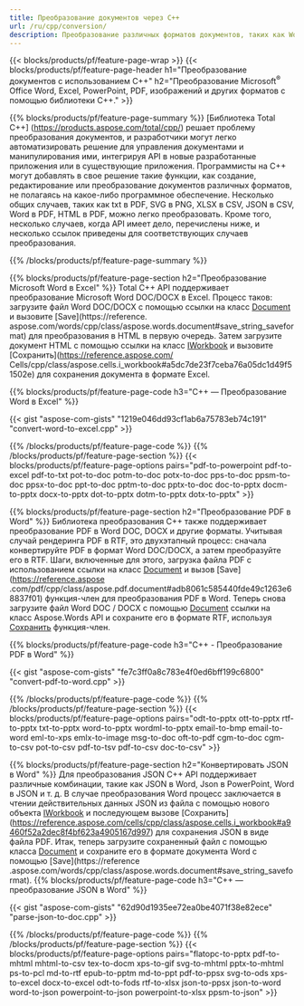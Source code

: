```yaml
---
title: Преобразование документов через C++ 
url: /ru/cpp/conversion/
description: Преобразование различных форматов документов, таких как Word, Excel, PowerPoint, PDF, JSON, изображения и другие, с помощью C++ API. 
---
```


{{< blocks/products/pf/feature-page-wrap >}}
{{< blocks/products/pf/feature-page-header h1="Преобразование документов с использованием C++" h2="Преобразование Microsoft<sup>&reg;</sup> Office Word, Excel, PowerPoint, PDF, изображений и других форматов с помощью библиотеки C++." >}}

{{% blocks/products/pf/feature-page-summary %}}
[Библиотека Total C++] (https://products.aspose.com/total/cpp/) решает проблему преобразования документов, и разработчики могут легко автоматизировать решение для управления документами и манипулирования ими, интегрируя API в новые разработанные приложения или в существующие приложения. Программисты на C++ могут добавлять в свое решение такие функции, как создание, редактирование или преобразование документов различных форматов, не полагаясь на какое-либо программное обеспечение. Несколько общих случаев, таких как txt в PDF, SVG в PNG, XLSX в CSV, JSON в CSV, Word в PDF, HTML в PDF, можно легко преобразовать. Кроме того, несколько случаев, когда API имеет дело, перечислены ниже, и несколько ссылок приведены для соответствующих случаев преобразования. 

{{% /blocks/products/pf/feature-page-summary  %}}

{{% blocks/products/pf/feature-page-section  h2="Преобразование Microsoft Word в Excel" %}}
Total C++ API поддерживает преобразование Microsoft Word DOC/DOCX в Excel.  Процесс таков: загрузите файл Word DOC/DOCX с помощью ссылки на класс [Document](https://reference.aspose.com/words/cpp/class/aspose.words.document) и вызовите [Save](https://reference. aspose.com/words/cpp/class/aspose.words.document#save_string_saveformat) для преобразования в HTML в первую очередь. Затем загрузите документ HTML с помощью ссылки на класс [IWorkbook](https://reference.aspose.com/cells/cpp/class/aspose.cells.i_workbook) и вызовите [Сохранить](https://reference.aspose.com/ Cells/cpp/class/aspose.cells.i_workbook#a5dc7de23f7ceba76a05dc1d49f51502e) для сохранения документа в формате Excel. 

{{% blocks/products/pf/feature-page-code h3="C++ — Преобразование Word в Excel" %}}

{{< gist "aspose-com-gists" "1219e046dd93cf1ab6a75783eb74c191" "convert-word-to-excel.cpp" >}}

{{% /blocks/products/pf/feature-page-code  %}}
{{% /blocks/products/pf/feature-page-section %}}
{{< blocks/products/pf/feature-page-options pairs="pdf-to-powerpoint pdf-to-excel pdf-to-txt pot-to-doc potm-to-doc potx-to-doc pps-to-doc ppsm-to-doc ppsx-to-doc ppt-to-doc pptm-to-doc pptx-to-doc  doc-to-pptx docm-to-pptx docx-to-pptx dot-to-pptx dotm-to-pptx dotx-to-pptx" >}}

{{% blocks/products/pf/feature-page-section  h2="Преобразование PDF в Word" %}}
Библиотека преобразования C++ также поддерживает преобразование PDF в Word DOC, DOCX и другие форматы. Учитывая случай рендеринга PDF в RTF, это двухэтапный процесс: сначала конвертируйте PDF в формат Word DOC/DOCX, а затем преобразуйте его в RTF. Шаги, включенные для этого, загрузка файла PDF с использованием ссылки на класс [Document](https://reference.aspose.com/pdf/cpp/class/aspose.pdf.document) и вызов [Save](https://reference.aspose .com/pdf/cpp/class/aspose.pdf.document#adb8061c585440fde49c1263e68837f01) функция-член для преобразования PDF в Word. Теперь снова загрузите файл Word DOC / DOCX с помощью [Document](https://reference.aspose.com/words/cpp/class/aspose.words.document) ссылки на класс Aspose.Words API и сохраните его в формате RTF, используя [Сохранить](https://reference.aspose.com/words/cpp/class/aspose.words.document#save_stream_saveformat) функция-член.

{{% blocks/products/pf/feature-page-code h3="C++ - Преобразование PDF в Word" %}}

{{< gist "aspose-com-gists" "fe7c3ff0a8c783e4f0ed6bff199c6800" "convert-pdf-to-word.cpp" >}}

{{% /blocks/products/pf/feature-page-code  %}}
{{% /blocks/products/pf/feature-page-section %}}
{{< blocks/products/pf/feature-page-options pairs="odt-to-pptx ott-to-pptx rtf-to-pptx txt-to-pptx word-to-pptx wordml-to-pptx email-to-bmp email-to-word eml-to-xps emlx-to-image msg-to-doc oft-to-pdf cgm-to-doc cgm-to-csv pot-to-csv pdf-to-tsv pdf-to-csv doc-to-csv" >}}

{{% blocks/products/pf/feature-page-section  h2="Конвертировать JSON в Word" %}}
Для преобразования JSON C++ API поддерживает различные комбинации, такие как JSON в Word, Json в PowerPoint, Word в JSON и т. д. В случае преобразования Word процесс заключается в чтении действительных данных JSON из файла с помощью нового объекта [IWorkbook](https://reference.aspose.com/cells/cpp/class/aspose.cells.i_workbook) и последующем вызове [Сохранить] (https://reference.aspose.com/cells/cpp/class/aspose.cells.i_workbook#a9460f52a2dec8f4bf623a4905167d997) для сохранения JSON в виде файла PDF. Итак, теперь загрузите сохраненный файл с помощью класса [Document](https://reference.aspose.com/words/cpp/class/aspose.words.document) и сохраните его в формате документа Word с помощью [Save](https://reference .aspose.com/words/cpp/class/aspose.words.document#save_string_saveformat).
{{% blocks/products/pf/feature-page-code h3="C++ — преобразование JSON в Word" %}}

{{< gist "aspose-com-gists" "62d90d1935ee72ea0be4071f38e82ece" "parse-json-to-doc.cpp" >}}


{{% /blocks/products/pf/feature-page-code  %}}
{{% /blocks/products/pf/feature-page-section %}}
{{< blocks/products/pf/feature-page-options pairs="flatopc-to-pptx pdf-to-mhtml mhtml-to-csv tex-to-docm xps-to-gif svg-to-mhtml pptx-to-mhtml ps-to-pcl md-to-rtf epub-to-pptm md-to-ppt pdf-to-ppsx svg-to-ods xps-to-excel docx-to-excel odt-to-fods rtf-to-xlsx json-to-ppsx json-to-word word-to-json powerpoint-to-json powerpoint-to-xlsx ppsm-to-json" >}}